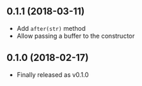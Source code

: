 ## 0.1.1 (2018-03-11)

* Add `after(str)` method
* Allow passing a buffer to the constructor

## 0.1.0 (2018-02-17)

* Finally released as v0.1.0
